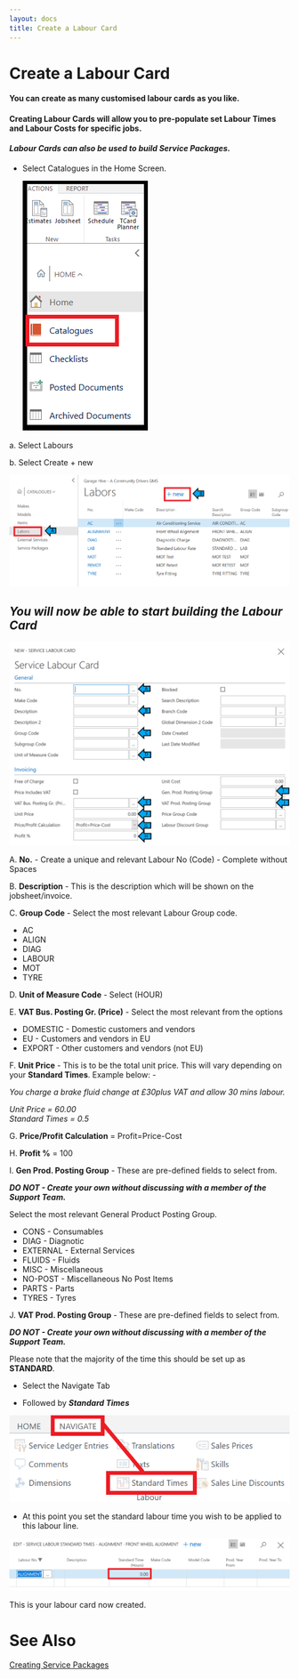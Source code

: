 ```yaml
---
layout: docs
title: Create a Labour Card 
---
```


#   Create a Labour Card 

#### You can create as many customised labour cards as you like. 

#### Creating Labour Cards will allow you to pre-populate set Labour Times and Labour Costs for specific jobs. 

#### *Labour Cards can also be used to build Service Packages.*  

*   Select Catalogues in the Home Screen.

    ![](media/garagehive-create-a-labour-card1.png)
    
a.  Select Labours

b.  Select Create + new

![](media/garagehive-create-a-labour-card2.png)

##    *You will now be able to start building the Labour Card*

![](media/garagehive-create-a-labour-card3.png)

A.  **No.** - Create a unique and relevant Labour No (Code) - Complete without Spaces

B.  **Description** - This is the description which will be shown on the jobsheet/invoice. 

C.  **Group Code**  - Select the most relevant Labour Group code.

*   AC
*   ALIGN
*   DIAG
*   LABOUR
*   MOT
*   TYRE 

D.  **Unit of Measure Code** - Select (HOUR) 

E.  **VAT Bus. Posting Gr. (Price)** - Select the most relevant from the options 

*   DOMESTIC - Domestic customers and vendors 
*   EU - Customers and vendors in EU
*   EXPORT - Other customers and vendors (not EU) 

F.  **Unit Price** - This is to be the total unit price. This will vary depending on your **Standard Times**. Example below: - 

*You charge a brake fluid change at £30plus VAT and allow 30 mins labour.* 

*Unit Price = 60.00*<br>
*Standard Times = 0.5*

G.  **Price/Profit Calculation** = Profit=Price-Cost 

H.  **Profit %** = 100

I.  **Gen Prod. Posting Group** - These are pre-defined fields to select from. <br>

 ***DO NOT - Create your own without discussing with a member of the Support Team.***

Select the most relevant General Product Posting Group. 

*   CONS - Consumables 
*   DIAG - Diagnotic 
*   EXTERNAL - External Services 
*   FLUIDS - Fluids 
*   MISC - Miscellaneous 
*   NO-POST - Miscellaneous No Post Items 
*   PARTS - Parts 
*   TYRES - Tyres 

J.  **VAT Prod. Posting Group** - These are pre-defined fields to select from. <br>

***DO NOT - Create your own without discussing with a member of the Support Team.***

Please note that the majority of the time this should be set up as **STANDARD**. 

*   Select the Navigate Tab 

*   Followed by ***Standard Times***

![](media/garagehive-create-a-labour-card4.png)

*   At this point you set the standard labour time you wish to be applied to this labour line.

![](media/garagehive-create-a-labour-card5.png)

This is your labour card now created. 

#   See Also 

[Creating Service Packages](https://docs.garagehive.co.uk/docs/garagehive-service-packages.html "Creating Service Packages in Garage Hive")
